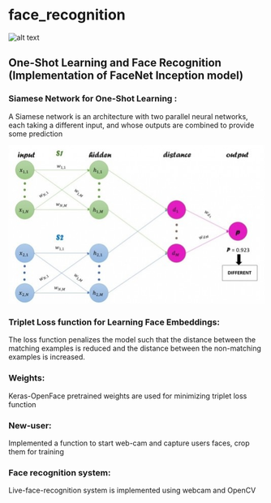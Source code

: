 # face_recognition

![alt text](https://image.freepik.com/free-vector/face-recognition-low-poly-wireframe-banner-template-futuristic-computer-technology-smart-identification-system-poster-polygonal-design-facial-scan-3d-mesh-art-with-connected-dots_201274-4.jpg)

## One-Shot Learning and Face Recognition (Implementation of FaceNet Inception model)

### Siamese Network for One-Shot Learning : 

A Siamese network is an architecture with two parallel neural networks, each taking a different input, and whose outputs are combined to provide some prediction

![alt text](https://github.com/SujayGouda/face_recognition/blob/main/siamese.jpeg)


### Triplet Loss function for Learning Face Embeddings:
The loss function penalizes the model such that the distance between the matching examples is reduced and the distance between the non-matching examples is increased.

### Weights:
Keras-OpenFace pretrained weights are used for minimizing triplet loss function

### New-user:
Implemented a function to start web-cam and capture users faces, crop them for training

### Face recognition system:
Live-face-recognition system is implemented using webcam and OpenCV
